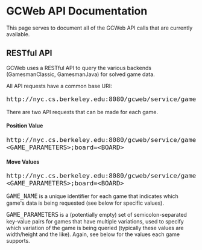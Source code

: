 GCWeb API Documentation
=======================

This page serves to document all of the GCWeb API calls that are currently available.

RESTful API
-----------

GCWeb uses a RESTful API to query the various backends (GamesmanClassic, GamesmanJava) for solved game data.

All API requests have a common base URI: <font size="+1">

    http://nyc.cs.berkeley.edu:8080/gcweb/service/gamesman/puzzles/

</font>

There are two API requests that can be made for each game.

#### Position Value

<font size="+1">

    http://nyc.cs.berkeley.edu:8080/gcweb/service/gamesman/puzzles/<GAME_NAME>/getMoveValue;<GAME_PARAMETERS>;board=<BOARD>

</font>

#### Move Values

<font size="+1">

    http://nyc.cs.berkeley.edu:8080/gcweb/service/gamesman/puzzles/<GAME_NAME>/getNextMoveValues;<GAME_PARAMETERS>;board=<BOARD>

</font>

<font size="+1">`GAME_NAME`</font> is a unique identifier for each game that indicates which game's data is being requested (see below for specific values).

<font size="+1">`GAME_PARAMETERS`</font> is a (potentially empty) set of semicolon-separated key-value pairs for games that have multiple variations, used to specify which variation of the game is being queried (typically these values are width/height and the like). Again, see below for the values each game supports.
